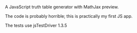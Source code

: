 A JavaScript truth table generator with MathJax preview.

The code is probably horrible; this is practically my first JS app.

The tests use jsTestDriver 1.3.5
